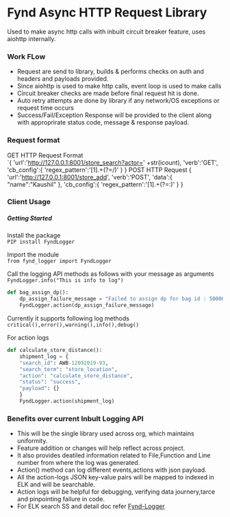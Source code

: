 # Fynd Async HTTP Request Library
Used to make async http calls with inbuilt circuit breaker feature, uses aiohttp internally. 


### Work FLow
* Request are send to library, builds & performs checks on auth and headers and payloads provided.
* Since aiohttp is used to make http calls, event loop is used to make calls
* Circuit breaker checks are made before final request hit is done.
* Auto retry attempts are done by library if any network/OS exceptions or request time occurs
* Success/Fail/Exception Response will be provided to the client along with approprirate status code, message & response payload.

### Request format 
GET HTTP Request Format   
`{
   'url':'http://127.0.0.1:8001/store_search?actor='   +str(icount),
   'verb':'GET',
   'cb_config':{
      'regex_pattern':'[1].+(?=/)'
   }
}
POST HTTP Request 
{
   'url':'http://127.0.0.1:8001/store_add',
   'verb':'POST',
   'data':{
      "name":"Kaushil"
   },
   'cb_config':{
      'regex_pattern':'[1].+(?=:)'
   }
} 



###  Client Usage
##### Getting Started
Install the package   
`PIP install FyndLogger ` 

Import the module  
`from fynd_logger import FyndLogger`

Call the logging API methods as follows with your message as arguments  
`FyndLogger.info("This is info to log")`

```python
def bag_assign_dp():
    dp_assign_failure_message = "Failed to assign dp for bag id : 500005"
    FyndLogger.action(dp_assign_failure_message)
```


Currently it supports following log methods  
`critical(),error(),warning(),info(),debug()`

For action logs   


```python
def calculate_store_distance():
    shipment_log = { 
    "search_id": AWB-12092019-93,   
    "search_term": "store_location",   
    "action": "calculate_store_distance",    
    "status": "success",      
    "payload": {}
    }   
    FyndLogger.action(shipment_log)
```

### Benefits over current Inbult Logging API
* This will be the single library used across org, which maintains uniformity.  
* Feature addition or changes will help reflect across project.
* It also provides deatiled information related to File,Function and Line number from where the log was generated.
* Action() method can log different events,actions with json payload.
* All the action-logs JSON key-value pairs will be mapped to indexed in ELK and will be searchable. 
* Action logs will be helpful for debugging, verifying data journery,tarce and pinpointing failure in code.
* For ELK search SS and detail doc refer [Fynd-Logger]([https://gofynd.quip.com/WDZKAWndNLaP/Fynd-Logger])



